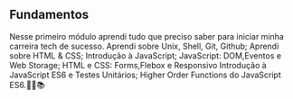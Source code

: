 ## Fundamentos
Nesse primeiro módulo aprendi tudo que preciso saber para iniciar minha carreira tech de sucesso.
Aprendi sobre Unix, Shell, Git, Github;
Aprendi sobre HTML & CSS;
Introdução à JavaScript;
JavaScript: DOM,Eventos e Web Storage;
HTML e CSS: Forms,Flebox e Responsivo
Introdução à JavaScript ES6 e Testes Unitários;
Higher Order Functions do JavaScript ES6.🎯🤖📚